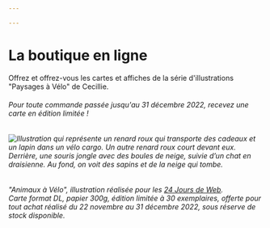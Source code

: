 ```yaml
---

---
```

# La boutique en ligne

Offrez et offrez-vous les cartes et affiches de la série d'illustrations "Paysages à Vélo" de Cecillie.

###### Pour toute commande passée jusqu'au 31 décembre 2022, recevez une carte en édition limitée !

###### ![Illustration qui représente un renard roux qui transporte des cadeaux et un lapin dans un vélo cargo.  Un autre renard roux court devant eux. Derrière, une souris jongle avec des boules de neige, suivie d’un chat en draisienne. Au fond, on voit des sapins et de la neige qui tombe.](/images/animaux-velo.jpg)  
_"Animaux à Vélo", illustration réalisée pour les_ [_24 Jours de Web_](https://www.24joursdeweb.fr/ "24 Jours de Web")_.   
Carte format DL, papier 300g, édition limitée à 30 exemplaires, offerte pour tout achat réalisé du 22 novembre au 31 décembre 2022, sous réserve de stock disponible._
